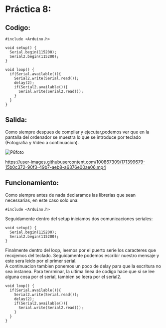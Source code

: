 # Práctica 8:

## Codigo:

```
#include <Arduino.h>

void setup() {
  Serial.begin(115200);
  Serial2.begin(115200);
}

void loop() {
  if(Serial.available()){
    Serial2.write(Serial.read());
    delay(2);
    if(Serial2.available()){
      Serial.write(Serial2.read());
    } 
  }
}
```
## Salida:
Como siempre despues de compilar y ejecutar,podemos ver que en la pantalla del ordenador se muestra lo que se introduce por teclado (Fotografia y Video a continuacion).

![P8foto](https://user-images.githubusercontent.com/100867309/171399558-22a9160d-6e47-40d0-891d-f701703c0fc5.jpeg)



https://user-images.githubusercontent.com/100867309/171399679-15b0c372-90f3-49b7-aeb8-a6376e00ae06.mp4


## Funcionamiento:
Como siempre antes de nada declaramos las librerias que sean necessarias, en este caso solo una:
```
#include <Arduino.h>
```
Seguidamente dentro del setup iniciamos dos comunicaciones seriales:
```
void setup() {
  Serial.begin(115200);
  Serial2.begin(115200);
}
```
Finalmente dentro del loop, leemos por el puerto serie los caracteres que recojemos del teclado. Seguidamente podemos escribir nuestro mensaje y este sera leido por el primer serial. <br>
A continuacion tambien ponemos un poco de delay para que la escritura no sea instanea.
Para tenrminar, la ultima linea de codigo hace que si se lee alguna cosa por el serial, tambien se leera por el serial2.
```
void loop() {
  if(Serial.available()){
    Serial2.write(Serial.read());
    delay(2);
    if(Serial2.available()){
      Serial.write(Serial2.read());
    } 
  }
}
```


